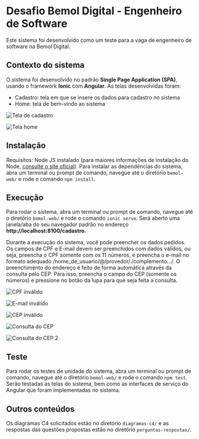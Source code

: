 # Desafio Bemol Digital - Engenheiro de Software

Este sistema foi desenvolvido como um teste para a vaga de engenheiro de software na Bemol Digital.

## Contexto do sistema

O sistema foi desenvolvido no padrão **Single Page Application (SPA)**, usando o framework **Ionic** com **Angular**. As telas desenvolvidas foram:

-   Cadastro: tela em que se insere os dados para cadastro no sistema
-   Home: tela de bem-vindo ao sistema

![Tela de cadastro](https://github.com/linnikmaciel/desafio-bemol/blob/master/prints/cadastro.png)

![Tela home](https://github.com/linnikmaciel/desafio-bemol/blob/master/prints/home.png)

## Instalação

Requisitos: Node JS instalado (para maiores informações de instalação do Node, [consulte o site oficial](https://nodejs.org/en/download/)).
Para instalar as dependências do sistema, abra um terminal ou prompt de comando, navegue até o diretório `bemol-web/` e rode o comando `npm install`.

## Execução

Para rodar o sistema, abra um terminal ou prompt de comando, navegue até o diretório `bemol-web/` e rode o comando `ionic serve`. Será aberto uma janela/aba do seu navegador padrão no endereço **http://localhost:8100/cadastro**.

Durante a execução do sistema, você pode preencher os dados pedidos. Os campos de CPF e E-mail devem ser preenchidos com dados válidos, ou seja, preencha o CPF somente com os 11 números, e preencha o e-mail no formato adequado /nome_de_usuario/@/provedor/./complemento.../. O preenchimento do endereço é feito de forma automática através da consulta pelo CEP. Para isso, preencha o campo do CEP (somente os números) e pressione no botão da lupa para que seja feita a consulta.

![CPF inválido](https://github.com/linnikmaciel/desafio-bemol/blob/master/prints/cpf_invalido.png)

![E-mail inválido](https://github.com/linnikmaciel/desafio-bemol/blob/master/prints/email_invalido.png)

![CEP inválido](https://github.com/linnikmaciel/desafio-bemol/blob/master/prints/cep_invalido.png)

![Consulta do CEP](https://github.com/linnikmaciel/desafio-bemol/blob/master/prints/consulta_cep.png)

![Consulta do CEP 2](https://github.com/linnikmaciel/desafio-bemol/blob/master/prints/consulta_cep2.png)

## Teste

Para rodar os testes de unidade do sistema, abra um terminal ou prompt de comando, navegue até o diretório `bemol-web/` e rode o comando `npm test`. Serão testadas as telas do sistema, bem como as interfaces de serviço do Angular que foram implementadas no sistema.

## Outros conteúdos

Os diagramas C4 solicitados estão no diretório `diagramas-c4/` e as respostas das questões propostas estão no diretório `perguntas-respostas/`.
